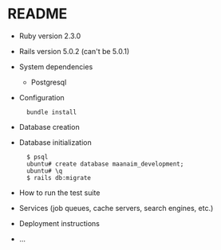 # README

* Ruby version 2.3.0
* Rails version 5.0.2 (can't be 5.0.1)

* System dependencies
    * Postgresql

* Configuration

        bundle install

* Database creation

* Database initialization

        $ psql
        ubuntu# create database maanaim_development;
        ubuntu# \q
        $ rails db:migrate

* How to run the test suite

* Services (job queues, cache servers, search engines, etc.)

* Deployment instructions

* ...
